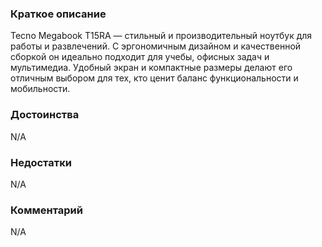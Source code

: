 ### **Краткое описание**
Tecno Megabook T15RA — стильный и производительный ноутбук для работы и развлечений. С эргономичным дизайном и качественной сборкой он идеально подходит для учебы, офисных задач и мультимедиа. Удобный экран и компактные размеры делают его отличным выбором для тех, кто ценит баланс функциональности и мобильности.

### **Достоинства**
N/A

### **Недостатки**
N/A

### **Комментарий**
N/A
